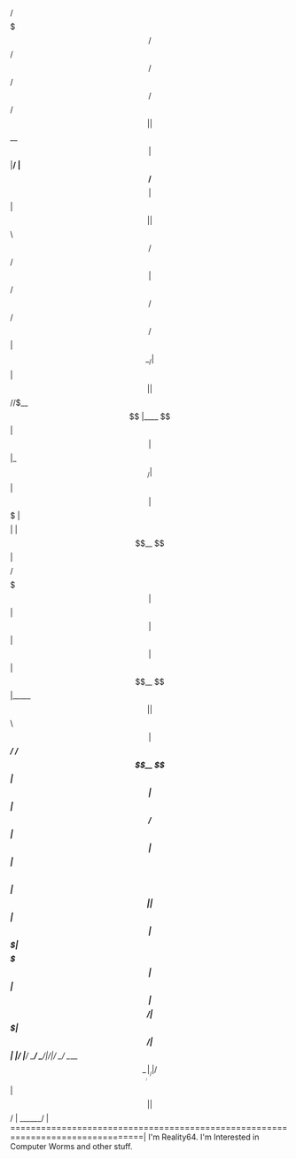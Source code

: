  /$$$$$$$                      /$$ /$$   /$$                /$$$$$$  /$$   /$$  |
| $$__  $$                    | $$|__/  | $$               /$$__  $$| $$  | $$  |
| $$  \ $$  /$$$$$$   /$$$$$$ | $$ /$$ /$$$$$$   /$$   /$$| $$  \__/| $$  | $$  |
| $$$$$$$/ /$$__  $$ |____  $$| $$| $$|_  $$_/  | $$  | $$| $$$$$$$ | $$$$$$$$  |
| $$__  $$| $$$$$$$$  /$$$$$$$| $$| $$  | $$    | $$  | $$| $$__  $$|_____  $$  |
| $$  \ $$| $$_____/ /$$__  $$| $$| $$  | $$ /$$| $$  | $$| $$  \ $$      | $$  |
| $$  | $$|  $$$$$$$|  $$$$$$$| $$| $$  |  $$$$/|  $$$$$$$|  $$$$$$/      | $$  | 
|__/  |__/ \_______/ \_______/|__/|__/   \___/   \____  $$ \______/       |__/  |
                                                 /$$  | $$                      |
                                                |  $$$$$$/                      |
                                                 \______/                       |
================================================================================|
I'm Reality64.
I'm Interested in Computer Worms and other stuff.

